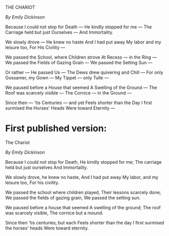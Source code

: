THE CHARIOT

*By Emily Dickinson*

Because I could not stop for Death —
He kindly stopped for me —
The Carriage held but just Ourselves —
And Immortality.

We slowly drove — He knew no haste
And I had put away
My labor and my leisure too,
For His Civility —

We passed the School, where Children strove
At Recess — in the Ring —
We passed the Fields of Gazing Grain —
We passed the Setting Sun —

Or rather — He passed Us —
The Dews drew quivering and Chill —
For only Gossamer, my Gown —
My Tippet — only Tulle —

We paused before a House that seemed
A Swelling of the Ground —
The Roof was scarcely visible —
The Cornice — in the Ground —

Since then — 'tis Centuries — and yet
Feels shorter than the Day
I first surmised the Horses' Heads
Were toward Eternity —


# First published version:

The Chariot

*By Emily Dickinson*

Because I could not stop for Death,
He kindly stopped for me;
The carriage held but just ourselves
And Immortality.

We slowly drove, he knew no haste,
And I had put away
My labor, and my leisure too,
For his civility.

We passed the school where children played,
Their lessons scarcely done;
We passed the fields of gazing grain,
We passed the setting sun.

We paused before a house that seemed
A swelling of the ground;
The roof was scarcely visible,
The cornice but a mound.

Since then 'tis centuries; but each
Feels shorter than the day
I first surmised the horses' heads
Were toward eternity.

